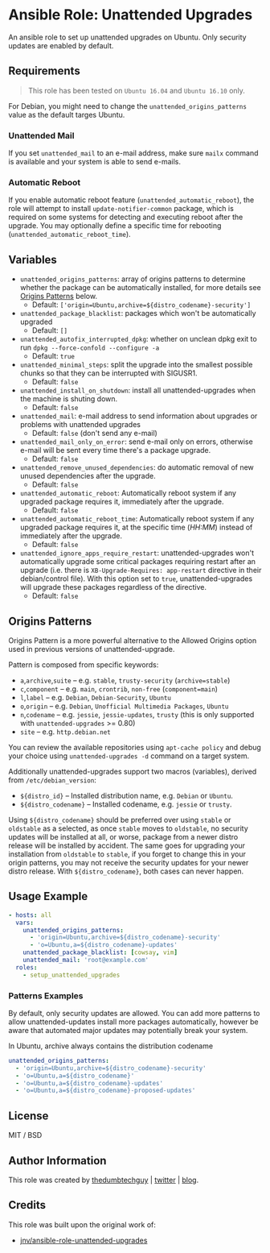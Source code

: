 # Ansible Role: Unattended Upgrades

An ansible role to set up unattended upgrades on Ubuntu. Only security updates are enabled by default.

## Requirements

> This role has been tested on `Ubuntu 16.04` and `Ubuntu 16.10` only.

For Debian, you might need to change the `unattended_origins_patterns` value as the default targes Ubuntu.

### Unattended Mail

If you set `unattended_mail` to an e-mail address, make sure `mailx` command is available and your system is able to send e-mails.

### Automatic Reboot

If you enable automatic reboot feature (`unattended_automatic_reboot`), the role will attempt to install `update-notifier-common` package, which is required on some systems for detecting and executing reboot after the upgrade. You may optionally define a specific time for rebooting (`unattended_automatic_reboot_time`).

## Variables

- `unattended_origins_patterns`: array of origins patterns to determine whether the package can be automatically installed, for more details see [Origins Patterns](#origins-patterns) below.
  - Default: `['origin=Ubuntu,archive=${distro_codename}-security']`
- `unattended_package_blacklist`: packages which won't be automatically upgraded
  - Default: `[]`
- `unattended_autofix_interrupted_dpkg`: whether on unclean dpkg exit to run `dpkg --force-confold --configure -a`
  - Default: `true`
- `unattended_minimal_steps`: split the upgrade into the smallest possible chunks so that they can be interrupted with SIGUSR1.
  - Default: `false`
- `unattended_install_on_shutdown`: install all unattended-upgrades when the machine is shuting down.
  - Default: `false`
- `unattended_mail`: e-mail address to send information about upgrades or problems with unattended upgrades
  - Default: `false` (don't send any e-mail)
- `unattended_mail_only_on_error`: send e-mail only on errors, otherwise e-mail will be sent every time there's a package upgrade.
  - Default: `false`
- `unattended_remove_unused_dependencies`: do automatic removal of new unused dependencies after the upgrade.
  - Default: `false`
- `unattended_automatic_reboot`: Automatically reboot system if any upgraded package requires it, immediately after the upgrade.
  - Default: `false`
- `unattended_automatic_reboot_time`: Automatically reboot system if any upgraded package requires it, at the specific time (_HH:MM_) instead of immediately after the upgrade.
  - Default: `false`
- `unattended_ignore_apps_require_restart`: unattended-upgrades won't automatically upgrade some critical packages requiring restart after an upgrade (i.e. there is `XB-Upgrade-Requires: app-restart` directive in their debian/control file). With this option set to `true`, unattended-upgrades will upgrade these packages regardless of the directive.
  - Default: `false`

## Origins Patterns

Origins Pattern is a more powerful alternative to the Allowed Origins option used in previous versions of unattended-upgrade.

Pattern is composed from specific keywords:

- `a`,`archive`,`suite` – e.g. `stable`, `trusty-security` (`archive=stable`)
- `c`,`component`   – e.g. `main`, `crontrib`, `non-free` (`component=main`)
- `l`,`label` – e.g. `Debian`, `Debian-Security`, `Ubuntu`
- `o`,`origin` – e.g. `Debian`, `Unofficial Multimedia Packages`, `Ubuntu`
- `n`,`codename` – e.g. `jessie`, `jessie-updates`, `trusty` (this is only supported with `unattended-upgrades` >= 0.80)
- `site` – e.g. `http.debian.net`

You can review the available repositories using `apt-cache policy` and debug your choice using `unattended-upgrades -d` command on a target system.

Additionally unattended-upgrades support two macros (variables), derived from `/etc/debian_version`:

- `${distro_id}` – Installed distribution name, e.g. `Debian` or `Ubuntu`.
- `${distro_codename}` – Installed codename, e.g. `jessie` or `trusty`.

Using `${distro_codename}` should be preferred over using `stable` or `oldstable` as a selected, as once `stable` moves to `oldstable`, no security updates will be installed at all, or worse, package from a newer distro release will be installed by accident. The same goes for upgrading your installation from `oldstable` to `stable`, if you forget to change this in your origin patterns, you may not receive the security updates for your newer distro release. With `${distro_codename}`, both cases can never happen.

## Usage Example

```yaml
- hosts: all
  vars:
    unattended_origins_patterns:
      - 'origin=Ubuntu,archive=${distro_codename}-security'
      - 'o=Ubuntu,a=${distro_codename}-updates'
    unattended_package_blacklist: [cowsay, vim]
    unattended_mail: 'root@example.com'
  roles:
    - setup_unattended_upgrades
```


### Patterns Examples

By default, only security updates are allowed. You can add more patterns to allow unattended-updates install more packages automatically, however be aware that automated major updates may potentially break your system.

In Ubuntu, archive always contains the distribution codename

```yaml
unattended_origins_patterns:
  - 'origin=Ubuntu,archive=${distro_codename}-security'
  - 'o=Ubuntu,a=${distro_codename}'
  - 'o=Ubuntu,a=${distro_codename}-updates'
  - 'o=Ubuntu,a=${distro_codename}-proposed-updates'
```


## License

MIT / BSD

## Author Information

This role was created by [thedumbtechguy](https://github.com/thedumbtechguy) | [twitter](https://github.com/thedumbtechguy) | [blog](https://thedumbtechguy.blogspot.com).

## Credits

This role was built upon the original work of:

- [jnv/ansible-role-unattended-upgrades](https://github.com/jnv/ansible-role-unattended-upgrades)